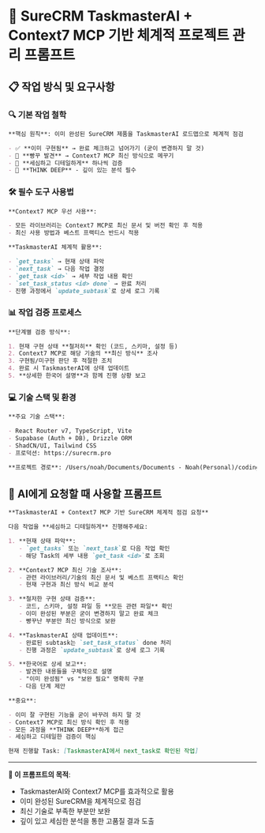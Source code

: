 # 🎯 SureCRM TaskmasterAI + Context7 MCP 기반 체계적 프로젝트 관리 프롬프트

## 📋 작업 방식 및 요구사항

### 🔍 기본 작업 철학

```markdown
**핵심 원칙**: 이미 완성된 SureCRM 제품을 TaskmasterAI 로드맵으로 체계적 점검

- ✅ **이미 구현됨** → 완료 체크하고 넘어가기 (굳이 변경하지 말 것)
- 🔧 **빵꾸 발견** → Context7 MCP 최신 방식으로 메꾸기
- 🔬 **세심하고 디테일하게** 하나씩 검증
- 🧠 **THINK DEEP** - 깊이 있는 분석 필수
```

### 🛠️ 필수 도구 사용법

```markdown
**Context7 MCP 우선 사용**:

- 모든 라이브러리는 Context7 MCP로 최신 문서 및 버전 확인 후 적용
- 최신 사용 방법과 베스트 프랙티스 반드시 적용

**TaskmasterAI 체계적 활용**:

- `get_tasks` → 현재 상태 파악
- `next_task` → 다음 작업 결정
- `get_task <id>` → 세부 작업 내용 확인
- `set_task_status <id> done` → 완료 처리
- 진행 과정에서 `update_subtask`로 상세 로그 기록
```

### 📊 작업 검증 프로세스

```markdown
**단계별 검증 방식**:

1. 현재 구현 상태 **철저히** 확인 (코드, 스키마, 설정 등)
2. Context7 MCP로 해당 기술의 **최신 방식** 조사
3. 구현됨/미구현 판단 후 적절한 조치
4. 완료 시 TaskmasterAI에 상태 업데이트
5. **상세한 한국어 설명**과 함께 진행 상황 보고
```

### 💻 기술 스택 및 환경

```markdown
**주요 기술 스택**:

- React Router v7, TypeScript, Vite
- Supabase (Auth + DB), Drizzle ORM
- ShadCN/UI, Tailwind CSS
- 프로덕션: https://surecrm.pro

**프로젝트 경로**: /Users/noah/Documents/Documents - Noah(Personal)/coding/surecrm
```

## 🎯 AI에게 요청할 때 사용할 프롬프트

```markdown
**TaskmasterAI + Context7 MCP 기반 SureCRM 체계적 점검 요청**

다음 작업을 **세심하고 디테일하게** 진행해주세요:

1. **현재 상태 파악**:
   - `get_tasks` 또는 `next_task`로 다음 작업 확인
   - 해당 Task의 세부 내용 `get_task <id>`로 조회

2. **Context7 MCP 최신 기술 조사**:
   - 관련 라이브러리/기술의 최신 문서 및 베스트 프랙티스 확인
   - 현재 구현과 최신 방식 비교 분석

3. **철저한 구현 상태 검증**:
   - 코드, 스키마, 설정 파일 등 **모든 관련 파일** 확인
   - 이미 완성된 부분은 굳이 변경하지 말고 완료 체크
   - 빵꾸난 부분만 최신 방식으로 보완

4. **TaskmasterAI 상태 업데이트**:
   - 완료된 subtask는 `set_task_status` done 처리
   - 진행 과정은 `update_subtask`로 상세 로그 기록

5. **한국어로 상세 보고**:
   - 발견한 내용들을 구체적으로 설명
   - "이미 완성됨" vs "보완 필요" 명확히 구분
   - 다음 단계 제안

**중요**:

- 이미 잘 구현된 기능을 굳이 바꾸려 하지 말 것
- Context7 MCP로 최신 방식 확인 후 적용
- 모든 과정을 **THINK DEEP**하게 접근
- 세심하고 디테일한 검증이 핵심

현재 진행할 Task: [TaskmasterAI에서 next_task로 확인된 작업]
```

---

**🎯 이 프롬프트의 목적**:

- TaskmasterAI와 Context7 MCP를 효과적으로 활용
- 이미 완성된 SureCRM을 체계적으로 점검
- 최신 기술로 부족한 부분만 보완
- 깊이 있고 세심한 분석을 통한 고품질 결과 도출
